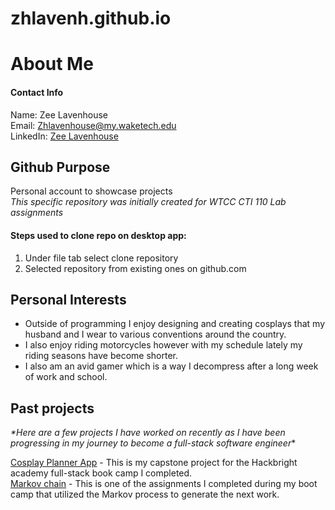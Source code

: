# zhlavenh.github.io

# About Me
#### Contact Info 
Name: Zee Lavenhouse  
Email: Zhlavenhouse@my.waketech.edu  
LinkedIn: [Zee Lavenhouse](https://www.linkedin.com/in/zeehlavenhouse/)

## Github Purpose
Personal account to showcase projects  
*This specific repository was initially created for WTCC CTI 110 Lab assignments*

#### Steps used to clone repo on desktop app:
1. Under file tab select clone repository
2. Selected repository from existing ones on github.com

## Personal Interests
* Outside of programming I enjoy designing and creating cosplays that my husband and I wear to various conventions around the country.
* I also enjoy riding motorcycles however with my schedule lately my riding seasons have become shorter.
* I also am an avid gamer which is a way I decompress after a long week of work and school.

## Past projects
*\*Here are a few projects I have worked on recently as I have been progressing in my journey to become a full-stack software engineer*\*

[Cosplay Planner App](https://github.com/zhlavenh/Cosplay-Planner-App) - This is my capstone project for the Hackbright academy full-stack book camp I completed.  
[Markov chain](https://github.com/zhlavenh/Hb-Markov_bot) - This is one of the assignments I completed during my boot camp that utilized the Markov process to generate the next work.





